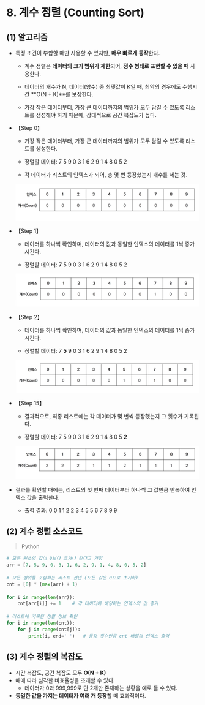 # 8. 계수 정렬 (Counting Sort)

## (1) 알고리즘

- 특정 조건이 부합할 때만 사용할 수 있지만, **매우 빠르게 동작**한다.
  - 계수 정렬은 **데이터의 크기 범위가 제한**되어, **정수 형태로 표현할 수 있을 때** 사용한다.

  - 데이터의 개수가 N, 데이터(양수) 중 최댓값이 K일 때, 최악의 경우에도 수행시간 **O(N + K)**를 보장한다.

  - 가장 작은 데이터부터, 가장 큰 데이터까지의 범위가 모두 담길 수 있도록 리스트를 생성해야 하기 때문에, 상대적으로 공간 복잡도가 높다.




- 【Step 0】

  - 가장 작은 데이터부터, 가장 큰 데이터까지의 범위가 모두 담길 수 있도록 리스트를 생성한다.

  - 정렬할 데이터: 7 5 9 0 3 1 6 2 9 1 4 8 0 5 2

  - 각 데이터가 리스트의 인덱스가 되어, 총 몇 번 등장했는지 개수를 세는 것.

  ![image-20220716215245596](Assets/08_Counting-Sort.assets/image-20220716215245596.png)

- 【Step 1】

  - 데이터를 하나씩 확인하며, 데이터의 값과 동일한 인덱스의 데이터를 1씩 증가시킨다.

  - 정렬할 데이터: **7** 5 9 0 3 1 6 2 9 1 4 8 0 5 2

  ![image-20220716215623149](Assets/08_Counting-Sort.assets/image-20220716215623149.png)

- 【Step 2】

  - 데이터를 하나씩 확인하며, 데이터의 값과 동일한 인덱스의 데이터를 1씩 증가시킨다.

  - 정렬할 데이터: 7 **5** 9 0 3 1 6 2 9 1 4 8 0 5 2

  ![image-20220716215706758](Assets/08_Counting-Sort.assets/image-20220716215706758.png)

- 【Step 15】

  - 결과적으로, 최종 리스트에는 각 데이터가 몇 번씩 등장했는지 그 횟수가 기록된다.

  - 정렬할 데이터: 7 5 9 0 3 1 6 2 9 1 4 8 0 5 **2**

  ![image-20220716215810949](Assets/08_Counting-Sort.assets/image-20220716215810949.png)

- 결과를 확인할 때에는, 리스트의 첫 번째 데이터부터 하나씩 그 값만큼 반복하여 인덱스 값을 출력한다.

  - 출력 결과: 0 0 1 1 2 2 3 4 5 5 6 7 8 9 9



## (2) 계수 정렬 소스코드

> Python

```python
# 모든 원소의 값이 0보다 크거나 같다고 가정
arr = [7, 5, 9, 0, 3, 1, 6, 2, 9, 1, 4, 8, 0, 5, 2]

# 모든 범위를 포함하는 리스트 선언 (모든 값은 0으로 초기화)
cnt = [0] * (max(arr) + 1)

for i in range(len(arr)):
    cnt[arr[i]] += 1	# 각 데이터에 해당하는 인덱스의 값 증가
    
# 리스트에 기록된 정렬 정보 확인
for i in range(len(cnt)):
    for j in range(cnt[j]):
        print(i, end=' ')	# 등장 횟수만큼 cnt 배열의 인덱스 출력
```



## (3) 계수 정렬의 복잡도

- 시간 복잡도, 공간 복잡도 모두 **O(N + K)**
- 때에 따라 심각한 비효율성을 초래할 수 있다.
  - 데이터가 0과 999,999로 단 2개만 존재하는 상황을 예로 들 수 있다.
- **동일한 값을 가지는 데이터가 여러 개 등장**할 때 효과적이다.
